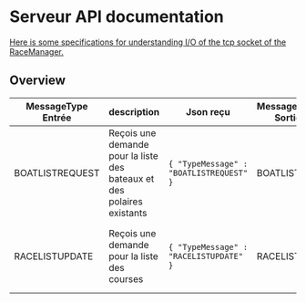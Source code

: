 # Serveur API documentation

[Here is some specifications for understanding I/O of the tcp socket of the RaceManager.](~/misc/API_serveur.zip)  


## Overview  
  

| MessageType Entrée | description | Json reçu | MessageType Sortie | description |
| -----------     | ----------- | ----------- |  ----------- | ----------- | 
| BOATLISTREQUEST | Reçois une demande pour la liste des bateaux et des polaires existants |  `{ "TypeMessage" : "BOATLISTREQUEST" }` | BOATLIST | Envoie du fichier data.json et des fichiers contenus dans boat et pol |
| RACELISTUPDATE | Reçois une demande pour la liste des courses | `{ "TypeMessage" : "RACELISTUPDATE" }` | RACELIST | Envoie du fichier data.json et des fichiers contenus dans race |

<!-- | MessageType Entrée |  Json reçu |  MessageType Sortie |
| ----------- | ----------- | ----------- |
| BOATLISTREQUEST | { "TypeMessage" : "BOATLISTREQUEST" } |  BOATLIST |
| RACELISTUPDATE  | { "TypeMessage" : "RACELISTUPDATE" }  |  RACELIST | -->
